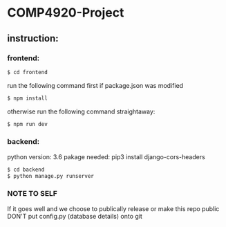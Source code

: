 # COMP4920-Project
## instruction:
### frontend:
```sh
$ cd frontend
```
run the following command first if package.json was modified
```sh
$ npm install
```
otherwise run the following command straightaway:
```sh
$ npm run dev
```

### backend:
python version: 3.6
pakage needed:
pip3 install django-cors-headers
```sh
$ cd backend 
$ python manage.py runserver
```

### NOTE TO SELF
If it goes well and we choose to publically release or make this repo public DON'T put config.py (database details) onto git
